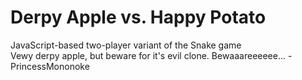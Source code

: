 # Derpy Apple vs. Happy Potato
JavaScript-based two-player variant of the Snake game  
Vewy derpy apple, but beware for it's evil clone. Bewaaareeeeee... -PrincessMononoke
